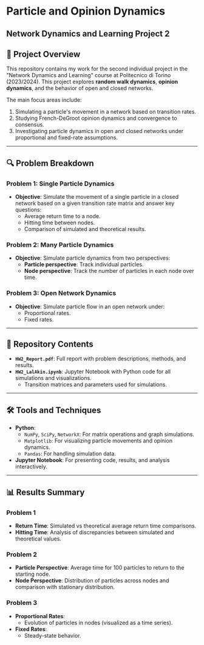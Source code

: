 # Particle and Opinion Dynamics 
## Network Dynamics and Learning Project 2

## 📜 Project Overview
This repository contains my work for the second individual project in the "Network Dynamics and Learning" course at Politecnico di Torino (2023/2024). This project explores **random walk dynamics**, **opinion dynamics**, and the behavior of open and closed networks.

The main focus areas include:
1. Simulating a particle's movement in a network based on transition rates.
2. Studying French-DeGroot opinion dynamics and convergence to consensus.
3. Investigating particle dynamics in open and closed networks under proportional and fixed-rate assumptions.

---

## 🔍 Problem Breakdown

### **Problem 1: Single Particle Dynamics**
- **Objective**: Simulate the movement of a single particle in a closed network based on a given transition rate matrix and answer key questions:
  - Average return time to a node.
  - Hitting time between nodes.
  - Comparison of simulated and theoretical results.

### **Problem 2: Many Particle Dynamics**
- **Objective**: Simulate particle dynamics from two perspectives:
  - **Particle perspective**: Track individual particles.
  - **Node perspective**: Track the number of particles in each node over time.

### **Problem 3: Open Network Dynamics**
- **Objective**: Simulate particle flow in an open network under:
  - Proportional rates.
  - Fixed rates.
  
---

## 📂 Repository Contents
- **`HW2_Report.pdf`**: Full report with problem descriptions, methods, and results.
- **`HW2_LalAkin.ipynb`**: Jupyter Notebook with Python code for all simulations and visualizations.
  - Transition matrices and parameters used for simulations.

---

## 🛠️ Tools and Techniques
- **Python**:
  - `NumPy`, `SciPy`, `NetworkX`: For matrix operations and graph simulations.
  - `Matplotlib`: For visualizing particle movements and opinion dynamics.
  - `Pandas`: For handling simulation data.
- **Jupyter Notebook**: For presenting code, results, and analysis interactively.

---

## 📊 Results Summary
### Problem 1
- **Return Time**: Simulated vs theoretical average return time comparisons.
- **Hitting Time**: Analysis of discrepancies between simulated and theoretical values.

### Problem 2
- **Particle Perspective**: Average time for 100 particles to return to the starting node.
- **Node Perspective**: Distribution of particles across nodes and comparison with stationary distribution.

### Problem 3
- **Proportional Rates**:
  - Evolution of particles in nodes (visualized as a time series).
- **Fixed Rates**:
  - Steady-state behavior.
